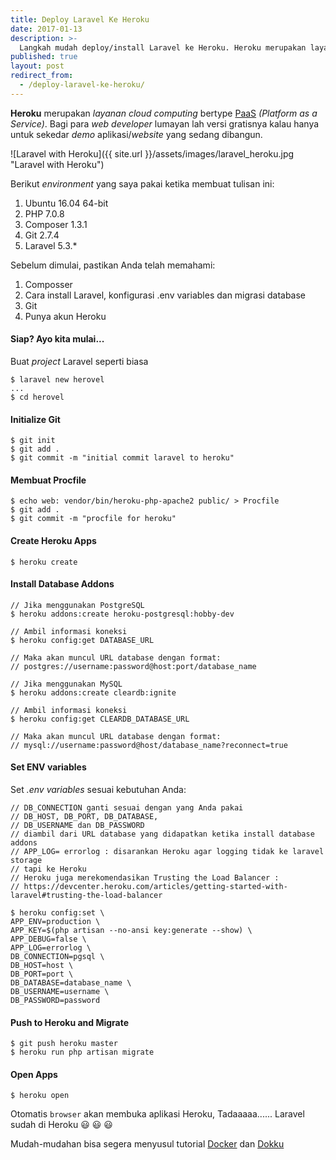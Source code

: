 ```yaml
---
title: Deploy Laravel Ke Heroku
date: 2017-01-13
description: >-
  Langkah mudah deploy/install Laravel ke Heroku. Heroku merupakan layanan cloud computing bertype PaaS (Platform as a Service). Bagi para web developer lumayan lah versi gratisnya kalau hanya untuk sekedar demo aplikasi/website yang sedang dibangun.
published: true
layout: post
redirect_from:
  - /deploy-laravel-ke-heroku/
---
```


**Heroku** merupakan _layanan cloud computing_ bertype <a href="https://rizkimufrizal.github.io/heroku-sebagai-komputasi-modern/" target="_blank">PaaS</a> _(Platform as a Service)_. Bagi para *web developer* lumayan lah versi gratisnya kalau hanya untuk sekedar *demo* aplikasi/*website* yang sedang dibangun.

![Laravel with Heroku]({{ site.url }}/assets/images/laravel_heroku.jpg "Laravel with Heroku")

Berikut *environment* yang saya pakai ketika membuat tulisan ini:

1. Ubuntu 16.04 64-bit
2. PHP 7.0.8
3. Composer 1.3.1
4. Git 2.7.4
3. Laravel 5.3.*

Sebelum dimulai, pastikan Anda telah memahami:

1. Composser
2. Cara install Laravel, konfigurasi .env variables dan migrasi database
3. Git
4. Punya akun Heroku

#### Siap? Ayo kita mulai...

Buat *project* Laravel seperti biasa

```shell_session
$ laravel new herovel
...
$ cd herovel
```

#### Initialize Git

```shell_session
$ git init
$ git add .
$ git commit -m "initial commit laravel to heroku"
```

#### Membuat Procfile

```shell_session
$ echo web: vendor/bin/heroku-php-apache2 public/ > Procfile
$ git add .
$ git commit -m "procfile for heroku"
```

#### Create Heroku Apps

```shell_session
$ heroku create
```

#### Install Database Addons

```shell_session
// Jika menggunakan PostgreSQL
$ heroku addons:create heroku-postgresql:hobby-dev

// Ambil informasi koneksi
$ heroku config:get DATABASE_URL

// Maka akan muncul URL database dengan format:
// postgres://username:password@host:port/database_name
```

```shell_session
// Jika menggunakan MySQL
$ heroku addons:create cleardb:ignite

// Ambil informasi koneksi
$ heroku config:get CLEARDB_DATABASE_URL

// Maka akan muncul URL database dengan format:
// mysql://username:password@host/database_name?reconnect=true
````

#### Set ENV variables

Set *.env variables* sesuai kebutuhan Anda:

```shell_session
// DB_CONNECTION ganti sesuai dengan yang Anda pakai
// DB_HOST, DB_PORT, DB_DATABASE,
// DB_USERNAME dan DB_PASSWORD
// diambil dari URL database yang didapatkan ketika install database addons
// APP_LOG= errorlog : disarankan Heroku agar logging tidak ke laravel storage
// tapi ke Heroku
// Heroku juga merekomendasikan Trusting the Load Balancer :
// https://devcenter.heroku.com/articles/getting-started-with-laravel#trusting-the-load-balancer

$ heroku config:set \
APP_ENV=production \
APP_KEY=$(php artisan --no-ansi key:generate --show) \
APP_DEBUG=false \
APP_LOG=errorlog \
DB_CONNECTION=pgsql \
DB_HOST=host \
DB_PORT=port \
DB_DATABASE=database_name \
DB_USERNAME=username \
DB_PASSWORD=password
```

#### Push to Heroku and Migrate

```shell_session
$ git push heroku master
$ heroku run php artisan migrate
```

#### Open Apps
```shell_session
$ heroku open
```
Otomatis `browser` akan membuka aplikasi Heroku,
Tadaaaaa...... Laravel sudah di Heroku :smiley: :smiley: :smiley:

Mudah-mudahan bisa segera menyusul tutorial <a href="https://www.docker.com/" target="_blank">Docker</a> dan <a href="http://dokku.viewdocs.io/dokku/" target="_blank">Dokku</a>
